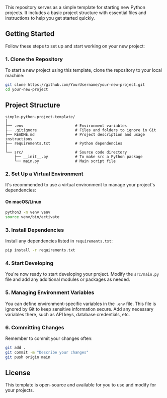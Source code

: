 This repository serves as a simple template for starting new Python projects. It includes a basic project structure with essential files and instructions to help you get started quickly.

## Getting Started

Follow these steps to set up and start working on your new project:

### 1. Clone the Repository

To start a new project using this template, clone the repository to your local machine:

```bash
git clone https://github.com/YourUsername/your-new-project.git
cd your-new-project
```


## Project Structure

```
simple-python-project-template/
│
├── .env                       # Environment variables
├── .gitignore                 # Files and folders to ignore in Git
├── README.md                  # Project description and usage instructions
├── requirements.txt           # Python dependencies
│
└── src/                       # Source code directory
    ├── __init__.py            # To make src a Python package
    └── main.py                # Main script file
```

### 2. Set Up a Virtual Environment

It's recommended to use a virtual environment to manage your project's dependencies:

#### On macOS/Linux

```bash
python3 -m venv venv
source venv/bin/activate
```

### 3. Install Dependencies

Install any dependencies listed in `requirements.txt`:

```bash
pip install -r requirements.txt
```

### 4. Start Developing

You're now ready to start developing your project. Modify the `src/main.py` file and add any additional modules or packages as needed.

### 5. Managing Environment Variables

You can define environment-specific variables in the `.env` file. This file is ignored by Git to keep sensitive information secure. Add any necessary variables there, such as API keys, database credentials, etc.

### 6. Committing Changes

Remember to commit your changes often:

```bash
git add .
git commit -m "Describe your changes"
git push origin main
```

## License

This template is open-source and available for you to use and modify for your projects.
